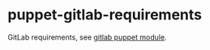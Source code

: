 # puppet-gitlab-requirements

GitLab requirements, see [gitlab puppet module](https://github.com/sbadia/puppet-gitlab/).
